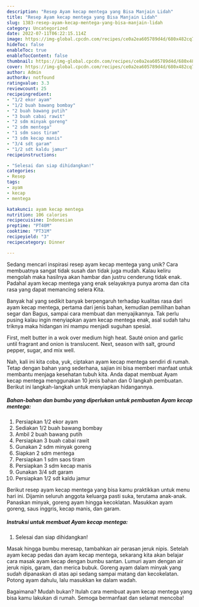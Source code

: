 ```yaml
---
description: "Resep Ayam kecap mentega yang Bisa Manjain Lidah"
title: "Resep Ayam kecap mentega yang Bisa Manjain Lidah"
slug: 1383-resep-ayam-kecap-mentega-yang-bisa-manjain-lidah
category: Uncategorized
date: 2022-07-11T06:22:15.114Z
image: https://img-global.cpcdn.com/recipes/ce0a2ea605789d4d/680x482cq70/ayam-kecap-mentega-foto-resep-utama.jpg
hideToc: false
enableToc: true
enableTocContent: false
thumbnail: https://img-global.cpcdn.com/recipes/ce0a2ea605789d4d/680x482cq70/ayam-kecap-mentega-foto-resep-utama.jpg
cover: https://img-global.cpcdn.com/recipes/ce0a2ea605789d4d/680x482cq70/ayam-kecap-mentega-foto-resep-utama.jpg
author: Admin
authorAv: notfound
ratingvalue: 3.3
reviewcount: 25
recipeingredient:
- "1/2 ekor ayam"
- "1/2 buah bawang bombay"
- "2 buah bawang putih"
- "3 buah cabai rawit"
- "2 sdm minyak goreng"
- "2 sdm mentega"
- "1 sdm saos tiram"
- "3 sdm kecap manis"
- "3/4 sdt garam"
- "1/2 sdt kaldu jamur"
recipeinstructions:

- "Selesai dan siap dihidangkan!"
categories:
- Resep
tags:
- ayam
- kecap
- mentega

katakunci: ayam kecap mentega 
nutrition: 106 calories
recipecuisine: Indonesian
preptime: "PT40M"
cooktime: "PT31M"
recipeyield: "3"
recipecategory: Dinner

---
```





Sedang mencari inspirasi resep ayam kecap mentega yang unik? Cara membuatnya sangat tidak susah dan tidak juga mudah. Kalau keliru mengolah maka hasilnya akan hambar dan justru cenderung tidak enak. Padahal ayam kecap mentega yang enak selayaknya punya aroma dan cita rasa yang dapat memancing selera Kita.





Banyak hal yang sedikit banyak berpengaruh terhadap kualitas rasa dari ayam kecap mentega, pertama dari jenis bahan, kemudian pemilihan bahan segar dan Bagus, sampai cara membuat dan menyajikannya. Tak perlu pusing kalau ingin menyiapkan ayam kecap mentega enak,      asal sudah tahu triknya maka hidangan ini mampu menjadi suguhan spesial.














First, melt butter in a wok over medium high heat. Sauté onion and garlic until fragrant and onion is translucent. Next, season with salt, ground pepper, sugar, and mix well.






Nah, kali ini kita coba, yuk, ciptakan ayam kecap mentega sendiri di rumah. Tetap dengan bahan yang sederhana, sajian ini bisa memberi manfaat untuk membantu menjaga kesehatan tubuh kita. Anda dapat membuat Ayam kecap mentega menggunakan 10 jenis bahan dan 0 langkah pembuatan. Berikut ini langkah-langkah untuk menyiapkan hidangannya.

<!--inarticleads1-->

##### Bahan-bahan dan bumbu yang diperlukan untuk pembuatan Ayam kecap mentega:

1. Persiapkan 1/2 ekor ayam
1. Sediakan 1/2 buah bawang bombay
1. Ambil 2 buah bawang putih
1. Persiapkan 3 buah cabai rawit
1. Gunakan 2 sdm minyak goreng
1. Siapkan 2 sdm mentega
1. Persiapkan 1 sdm saos tiram
1. Persiapkan 3 sdm kecap manis
1. Gunakan 3/4 sdt garam
1. Persiapkan 1/2 sdt kaldu jamur


Berikut resep ayam kecap mentega yang bisa kamu praktikkan untuk menu hari ini. Dijamin seluruh anggota keluarga pasti suka, terutama anak-anak. Panaskan minyak, goreng ayam hingga kecoklatan. Masukkan ayam goreng, saus inggris, kecap manis, dan garam. 

<!--inarticleads2-->

##### Instruksi untuk membuat Ayam kecap mentega:


1. Selesai dan siap dihidangkan!

Masak hingga bumbu meresap, tambahkan air perasan jeruk nipis. Setelah ayam kecap pedas dan ayam kecap mentega, sekarang kita akan belajar cara masak ayam kecap dengan bumbu santan. Lumuri ayam dengan air jeruk nipis, garam, dan merica bubuk. Goreng ayam dalam minyak yang sudah dipanaskan di atas api sedang sampai matang dan kecokelatan. Potong ayam dahulu, lalu masukkan ke dalam wadah. 

Bagaimana? Mudah bukan? Itulah cara membuat ayam kecap mentega yang bisa kamu lakukan di rumah. Semoga bermanfaat dan selamat mencoba!
